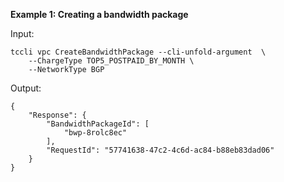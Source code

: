 **Example 1: Creating a bandwidth package**



Input: 

```
tccli vpc CreateBandwidthPackage --cli-unfold-argument  \
    --ChargeType TOP5_POSTPAID_BY_MONTH \
    --NetworkType BGP
```

Output: 
```
{
    "Response": {
        "BandwidthPackageId": [
            "bwp-8rolc8ec"
        ],
        "RequestId": "57741638-47c2-4c6d-ac84-b88eb83dad06"
    }
}
```

